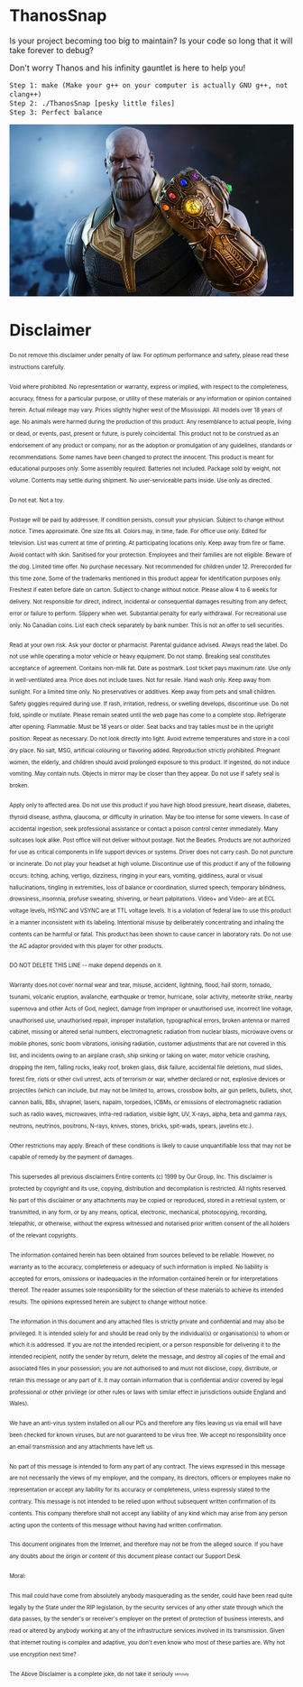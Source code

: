 # ThanosSnap

Is your project becoming too big to maintain? Is your code so long that it will take forever to debug? 

Don't worry Thanos and his infinity gauntlet is here to help you! 

    Step 1: make (Make your g++ on your computer is actually GNU g++, not clang++)
    Step 2: ./ThanosSnap [pesky little files]
    Step 3: Perfect balance

![alt text](https://github.com/yuqian5/ThanosSnap/blob/master/resources/thanos.jpg)






# Disclaimer

<sub><sup>Do not remove this disclaimer under penalty of law.
For optimum performance and safety, please read these instructions carefully.

<sub><sup>Void where prohibited. No representation or warranty, express or implied, with respect to the completeness, accuracy, fitness for a particular purpose, or utility of these materials or any information or opinion contained herein. Actual mileage may vary. Prices slightly higher west of the Mississippi. All models over 18 years of age. No animals were harmed during the production of this product. Any resemblance to actual people, living or dead, or events, past, present or future, is purely coincidental. This product not to be construed as an endorsement of any product or company, nor as the adoption or promulgation of any guidelines, standards or recommendations. Some names have been changed to protect the innocent. This product is meant for educational purposes only. Some assembly required. Batteries not included. Package sold by weight, not volume. Contents may settle during shipment. No user-serviceable parts inside. Use only as directed.

<sub><sup>Do not eat. Not a toy.

<sub><sup>Postage will be paid by addressee. If condition persists, consult your physician. Subject to change without notice. Times approximate. One size fits all. Colors may, in time, fade. For office use only. Edited for television. List was current at time of printing. At participating locations only. Keep away from fire or flame. Avoid contact with skin. Sanitised for your protection. Employees and their families are not eligible. Beware of the dog. Limited time offer. No purchase necessary. Not recommended for children under 12. Prerecorded for this time zone. Some of the trademarks mentioned in this product appear for identification purposes only. Freshest if eaten before date on carton. Subject to change without notice. Please allow 4 to 6 weeks for delivery. Not responsible for direct, indirect, incidental or consequential damages resulting from any defect, error or failure to perform. Slippery when wet. Substantial penalty for early withdrawal. For recreational use only. No Canadian coins. List each check separately by bank number. This is not an offer to sell securities.

<sub><sup>Read at your own risk. Ask your doctor or pharmacist. Parental guidance advised. Always read the label. Do not use while operating a motor vehicle or heavy equipment. Do not stamp. Breaking seal constitutes acceptance of agreement. Contains non-milk fat. Date as postmark. Lost ticket pays maximum rate. Use only in well-ventilated area. Price does not include taxes. Not for resale. Hand wash only. Keep away from sunlight. For a limited time only. No preservatives or additives. Keep away from pets and small children. Safety goggles required during use. If rash, irritation, redness, or swelling develops, discontinue use. Do not fold, spindle or mutilate. Please remain seated until the web page has come to a complete stop. Refrigerate after opening. Flammable. Must be 18 years or older. Seat backs and tray tables must be in the upright position. Repeat as necessary. Do not look directly into light. Avoid extreme temperatures and store in a cool dry place. No salt, MSG, artificial colouring or flavoring added. Reproduction strictly prohibited. Pregnant women, the elderly, and children should avoid prolonged exposure to this product. If ingested, do not induce vomiting. May contain nuts. Objects in mirror may be closer than they appear. Do not use if safety seal is broken.

<sub><sup>Apply only to affected area. Do not use this product if you have high blood pressure, heart disease, diabetes, thyroid disease, asthma, glaucoma, or difficulty in urination. May be too intense for some viewers. In case of accidental ingestion, seek professional assistance or contact a poison control center immediately. Many suitcases look alike. Post office will not deliver without postage. Not the Beatles. Products are not authorized for use as critical components in life support devices or systems. Driver does not carry cash. Do not puncture or incinerate. Do not play your headset at high volume. Discontinue use of this product if any of the following occurs: itching, aching, vertigo, dizziness, ringing in your ears, vomiting, giddiness, aural or visual hallucinations, tingling in extremities, loss of balance or coordination, slurred speech, temporary blindness, drowsiness, insomnia, profuse sweating, shivering, or heart palpitations. Video+ and Video- are at ECL voltage levels, HSYNC and VSYNC are at TTL voltage levels. It is a violation of federal law to use this product in a manner inconsistent with its labeling. Intentional misuse by deliberately concentrating and inhaling the contents can be harmful or fatal. This product has been shown to cause cancer in laboratory rats. Do not use the AC adaptor provided with this player for other products.

<sub><sup>DO NOT DELETE THIS LINE -- make depend depends on it.

<sub><sup>Warranty does not cover normal wear and tear, misuse, accident, lightning, flood, hail storm, tornado, tsunami, volcanic eruption, avalanche, earthquake or tremor, hurricane, solar activity, meteorite strike, nearby supernova and other Acts of God, neglect, damage from improper or unauthorised use, incorrect line voltage, unauthorised use, unauthorised repair, improper installation, typographical errors, broken antenna or marred cabinet, missing or altered serial numbers, electromagnetic radiation from nuclear blasts, microwave ovens or mobile phones, sonic boom vibrations, ionising radiation, customer adjustments that are not covered in this list, and incidents owing to an airplane crash, ship sinking or taking on water, motor vehicle crashing, dropping the item, falling rocks, leaky roof, broken glass, disk failure, accidental file deletions, mud slides, forest fire, riots or other civil unrest, acts of terrorism or war, whether declared or not, explosive devices or projectiles (which can include, but may not be limited to, arrows, crossbow bolts, air gun pellets, bullets, shot, cannon balls, BBs, shrapnel, lasers, napalm, torpedoes, ICBMs, or emissions of electromagnetic radiation such as radio waves, microwaves, infra-red radiation, visible light, UV, X-rays, alpha, beta and gamma rays, neutrons, neutrinos, positrons, N-rays, knives, stones, bricks, spit-wads, spears, javelins etc.).

<sub><sup>Other restrictions may apply. Breach of these conditions is likely to cause unquantifiable loss that may not be capable of remedy by the payment of damages.

<sub><sup>This supersedes all previous disclaimers
Entire contents (c) 1999 by Our Group, Inc. This disclaimer is protected by copyright and its use, copying, distribution and decompilation is restricted. All rights reserved. No part of this disclaimer or any attachments may be copied or reproduced, stored in a retrieval system, or transmitted, in any form, or by any means, optical, electronic, mechanical, photocopying, recording, telepathic, or otherwise, without the express witnessed and notarised prior written consent of the all holders of the relevant copyrights.

<sub><sup>The information contained herein has been obtained from sources believed to be reliable. However, no warranty as to the accuracy, completeness or adequacy of such information is implied. No liability is accepted for errors, omissions or inadequacies in the information contained herein or for interpretations thereof. The reader assumes sole responsibility for the selection of these materials to achieve its intended results. The opinions expressed herein are subject to change without notice.

<sub><sup>The information in this document and any attached files is strictly private and confidential and may also be privileged. It is intended solely for and should be read only by the individual(s) or organisation(s) to whom or which it is addressed. If you are not the intended recipient, or a person responsible for delivering it to the intended recipient, notify the sender by return, delete the message, and destroy all copies of the email and associated files in your possession; you are not authorised to and must not disclose, copy, distribute, or retain this message or any part of it. It may contain information that is confidential and/or covered by legal professional or other privilege (or other rules or laws with similar effect in jurisdictions outside England and Wales).

<sub><sup>We have an anti-virus system installed on all our PCs and therefore any files leaving us via email will have been checked for known viruses, but are not guaranteed to be virus free. We accept no responsibility once an email transmission and any attachments have left us.

<sub><sup>No part of this message is intended to form any part of any contract. The views expressed in this message are not necessarily the views of my employer, and the company, its directors, officers or employees make no representation or accept any liability for its accuracy or completeness, unless expressly stated to the contrary. This message is not intended to be relied upon without subsequent written confirmation of its contents. This company therefore shall not accept any liability of any kind which may arise from any person acting upon the contents of this message without having had written confirmation.

<sub><sup>This document originates from the Internet, and therefore may not be from the alleged source. If you have any doubts about the origin or content of this document please contact our Support Desk.

<sub><sup>Moral:

<sub><sup>This mail could have come from absolutely anybody masquerading as the sender, could have been read quite legally by the State under the RIP legislation, by the security services of any other state through which the data passes, by the sender's or receiver's employer on the pretext of protection of business interests, and read or altered by anybody working at any of the infrastructure services involved in its transmission. Given that internet routing is complex and adaptive, you don't even know who most of these parties are. Why not use encryption next time?

<sub><sup> The Above Disclaimer is a complete joke, do not take it seriouly 
<sub><sup> seriouly
